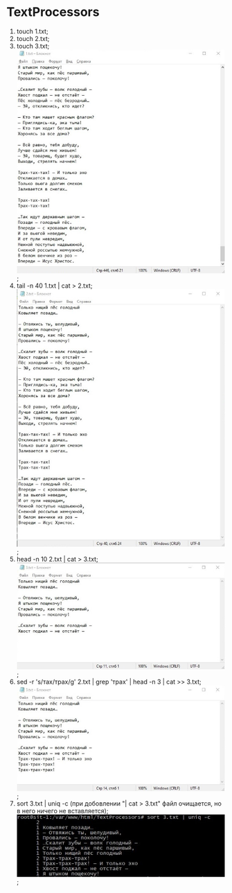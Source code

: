 # TextProcessors
1. touch 1.txt;
2. touch 2.txt;
3. touch 3.txt;
![Image alt](https://github.com/NikKokor/TextProcessors/raw/main/image1.jpg);
4. tail -n 40 1.txt | cat > 2.txt;
![Image alt](https://github.com/NikKokor/TextProcessors/raw/main/image2.jpg);
5. head -n 10 2.txt | cat > 3.txt;
![Image alt](https://github.com/NikKokor/TextProcessors/raw/main/image3.jpg);
6. sed -r 's/тах/трах/g' 2.txt | grep 'трах' | head -n 3 | cat >> 3.txt;
![Image alt](https://github.com/NikKokor/TextProcessors/raw/main/image4.jpg);
7. sort 3.txt | uniq -c (при добовлении "| cat > 3.txt" файл очищается, но в него ничего не вставляется);
![Image alt](https://github.com/NikKokor/TextProcessors/raw/main/sort.jpg);
